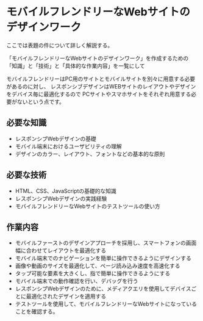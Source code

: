 # モバイルフレンドリーなWebサイトのデザインワーク
ここでは表題の件について詳しく解説する。


「モバイルフレンドリーなWebサイトのデザインワーク」を作成するための「知識」と「技術」と「具体的な作業内容」を一覧にして

モバイルフレンドリーはPC用のサイトとモバイルサイトを別々に用意する必要があるのに対し、
レスポンシブデザインはWEBサイトのレイアウトやデザインをデバイス毎に最適化するので
PCサイトやスマホサイトをそれぞれ用意する必要がないという点です。



## 必要な知識
* レスポンシブWebデザインの基礎
* モバイル端末におけるユーザビリティの理解
* デザインのカラー、レイアウト、フォントなどの基本的な原則

## 必要な技術
* HTML、CSS、JavaScriptの基礎的な知識
* レスポンシブWebデザインの実践経験
* モバイルフレンドリーなWebサイトのテストツールの使い方

## 作業内容
* モバイルファーストのデザインアプローチを採用し、スマートフォンの画面幅に合わせてレイアウトを最適化する
* モバイル端末でのナビゲーションを簡単に操作できるようにデザインする
* 画像や動画のサイズを最適化して、ページ読み込み速度を高速化する
* タップ可能な要素を大きくし、指で簡単に操作できるようにする
* モバイル端末での動作確認を行い、デバッグを行う
* レスポンシブWebデザインのために、メディアクエリを使用してデバイスごとに最適化されたデザインを適用する
* テストツールを使用して、モバイルフレンドリーなWebサイトになっていることを確認する。
